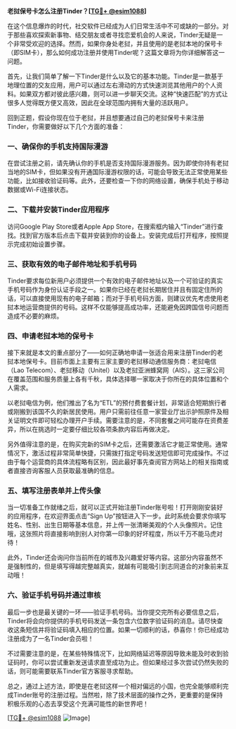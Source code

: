 **老挝保号卡怎么注册Tinder？[[TG💪+ @esim1088](https://t.me/s/esim1088)]**

在这个信息爆炸的时代，社交软件已经成为人们日常生活中不可或缺的一部分。对于那些喜欢探索新事物、结交朋友或者寻找恋爱机会的人来说，Tinder无疑是一个非常受欢迎的选择。然而，如果你身处老挝，并且使用的是老挝本地的保号卡（即SIM卡），那么如何成功注册并使用Tinder呢？这篇文章将为你详细解答这一问题。

首先，让我们简单了解一下Tinder是什么以及它的基本功能。Tinder是一款基于地理位置的交友应用，用户可以通过左右滑动的方式快速浏览其他用户的个人资料。如果双方都对彼此感兴趣，则可以进一步聊天交流。这种“快速匹配”的方式让很多人觉得既方便又高效，因此在全球范围内拥有大量的活跃用户。

回到正题，假设你现在位于老挝，并且想要通过自己的老挝保号卡来注册Tinder，你需要做好以下几个方面的准备：

### 一、确保你的手机支持国际漫游

在尝试注册之前，请先确认你的手机是否支持国际漫游服务。因为即使你持有老挝当地的SIM卡，但如果没有开通国际漫游权限的话，可能会导致无法正常使用某些功能，比如接收验证码等。此外，还要检查一下你的网络设置，确保手机处于移动数据或Wi-Fi连接状态。

### 二、下载并安装Tinder应用程序

访问Google Play Store或者Apple App Store，在搜索框内输入“Tinder”进行查找。找到官方版本后点击下载并安装到你的设备上。安装完成后打开程序，按照提示完成初始设置步骤。

### 三、获取有效的电子邮件地址和手机号码

Tinder要求每位新用户必须提供一个有效的电子邮件地址以及一个可验证的真实手机号码作为身份认证手段之一。如果你已经在老挝长期居住并且有固定住所的话，可以直接使用现有的电子邮箱；而对于手机号码方面，则建议优先考虑使用老挝本地运营商提供的号码。这样不仅能够提高成功率，还能避免因跨国信号问题而造成不必要的麻烦。

### 四、申请老挝本地的保号卡

接下来就是本文的重点部分了——如何正确地申请一张适合用来注册Tinder的老挝本地保号卡。目前市面上主要有三家主要的老挝移动通信服务商：老挝电信（Lao Telecom）、老挝移动（Unitel）以及老挝亚洲蜂窝网（AIS）。这三家公司在覆盖范围和服务质量上各有千秋，具体选择哪一家取决于你所在的具体位置和个人需求。

以老挝电信为例，他们推出了名为“ETL”的预付费套餐计划，非常适合短期旅行者或刚搬到该国不久的新居民使用。用户只需前往任意一家营业厅出示护照原件及相关证明文件即可轻松办理开户手续。需要注意的是，不同套餐之间可能存在资费差异，所以在挑选时一定要仔细比较各项条款内容后再做决定。

另外值得注意的是，在购买完新的SIM卡之后，还需要激活它才能正常使用。通常情况下，激活过程非常简单快捷，只需拨打指定号码发送短信即可完成操作。不过由于每个运营商的具体流程略有区别，因此最好事先查阅官方网站上的相关指南或者直接咨询客服人员获取最准确的信息。

### 五、填写注册表单并上传头像

当一切准备工作就绪之后，就可以正式开始注册Tinder账号啦！打开刚刚安装好的应用程序，在欢迎界面点击“Sign Up”按钮进入下一步。此时系统会要求你填写姓名、性别、出生日期等基本信息，并上传一张清晰美观的个人头像照片。记住哦，这张照片将直接影响到别人对你第一印象的好坏程度，所以千万不能马虎对待！

此外，Tinder还会询问你当前所在的城市及兴趣爱好等内容。这部分内容虽然不是强制性的，但是填写得越完整越真实，就越有可能吸引到志同道合的对象前来互动哦！

### 六、验证手机号码并通过审核

最后一步也是最关键的一环——验证手机号码。当你提交完所有必要信息之后，Tinder将会向你提供的手机号码发送一条包含六位数字验证码的消息。请尽快查收这条短信并将验证码填入相应的位置。如果一切顺利的话，恭喜你！你已经成功注册成为了一名Tinder会员啦！

不过需要注意的是，在某些特殊情况下，比如网络延迟等原因导致未能及时收到验证码时，你可以尝试重新发送请求直至成功为止。但如果经过多次尝试仍然失败的话，则可能需要联系Tinder官方客服寻求帮助。

总之，通过上述方法，即使是在老挝这样一个相对偏远的小国，也完全能够顺利完成Tinder账号的注册过程。当然啦，除了技术层面的操作之外，更重要的是保持积极乐观的心态去享受这个充满可能性的新世界吧！

[[TG💪+ @esim1088](https://t.me/s/esim1088) ![Image](https://i.postimg.cc/4NQfJmqS/Snipaste-2025-05-13-00-14-12.png)]